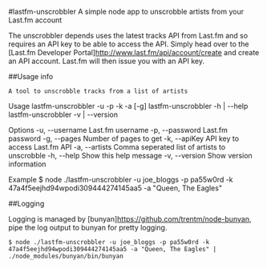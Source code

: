 #lastfm-unscrobbler
A simple node app to unscrobble artists from your Last.fm account

The unscrobbler depends uses the latest tracks API from Last.fm and so requires an API key to be able to access the API.  Simply head over to the [Last.fm Developer Portal]http://www.last.fm/api/account/create and create an API account.  Last.fm will then issue you with an API key.

##Usage info

    A tool to unscrobble tracks from a list of artists

  Usage
    lastfm-unscrobbler -u -p -k -a [-g]
    lastfm-unscrobbler -h | --help
    lastfm-unscrobbler -v | --version

  Options
    -u, --username  Last.fm username
    -p, --password  Last.fm password
    -g, --pages  Number of pages to get
    -k, --apiKey  API key to access Last.fm API
    -a, --artists  Comma seperated list of artists to unscrobble
    -h, --help Show  this help message
    -v, --version  Show version information

  Example
    $ node ./lastfm-unscrobbler -u joe_bloggs -p pa55w0rd -k 47a4f5eejhd94wpodi309444274145aa5 -a "Queen, The Eagles"

##Logging

Logging is managed by [bunyan]https://github.com/trentm/node-bunyan, pipe the log output to bunyan for pretty logging.

	$ node ./lastfm-unscrobbler -u joe_bloggs -p pa55w0rd -k 47a4f5eejhd94wpodi309444274145aa5 -a "Queen, The Eagles" | ./node_modules/bunyan/bin/bunyan
